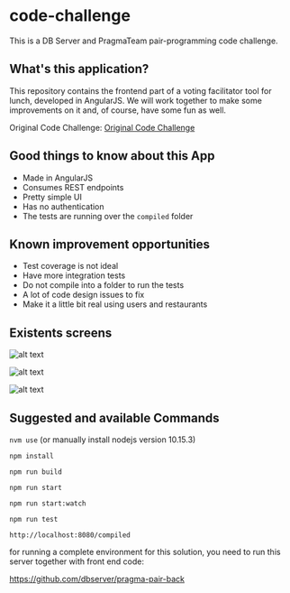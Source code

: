 # code-challenge
This is a DB Server and PragmaTeam pair-programming code challenge.

## What's this application?
This repository contains the frontend part of a voting facilitator tool for lunch, developed in AngularJS. We will work together to make some improvements on it and, of course, have some fun as well.

Original Code Challenge: [Original Code Challenge](CHALLENGE.md)


## Good things to know about this App
- Made in AngularJS
- Consumes REST endpoints
- Pretty simple UI
- Has no authentication
- The tests are running over the `compiled` folder

## Known improvement opportunities
- Test coverage is not ideal
- Have more integration tests
- Do not compile into a folder to run the tests
- A lot of code design issues to fix
- Make it a little bit real using users and restaurants

## Existents screens

![alt text](https://i.imgur.com/AwjSJjd.png)

![alt text](https://i.imgur.com/qlxNvCz.png)

![alt text](https://i.imgur.com/KzVHeKW.png)

## Suggested and available Commands

`nvm use` (or manually install nodejs version 10.15.3)

`npm install`

`npm run build`

`npm run start`

`npm run start:watch`

`npm run test`

`http://localhost:8080/compiled`


for running a complete environment for this solution, you need to run this server together with front end code:

https://github.com/dbserver/pragma-pair-back
